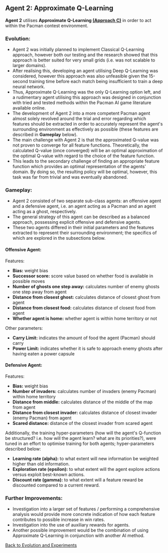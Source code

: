 ## Agent 2: Approximate Q-Learning

**Agent 2** utilises **Approximate Q-Learning [(Approach C)](Approach-C)** in order to act within the Pacman contest environment.

### Evolution:

- Agent 2 was initially planned to implement Classical Q-Learning approach, however both our testing and the research showed that this approach is better suited for very small grids (i.e. was not scalable to larger domains).
- After realising this, developing an agent utilising Deep Q-Learning was considered, however this approach was also unfeasible given the 15-second training time before each match being insufficient to train a deep neural network.
- Thus, Approximate Q-Learning was the only Q-Learning option left, and a rudimentary agent utilising this approach was designed in conjunction with tried and tested methods within the Pacman AI game literature available online.
- The development of Agent 2 into a more competent Pacman agent almost solely revolved around the trial and error regarding which features should be extracted in order to accurately represent the agent's surrounding environment as effectively as possible (these features are described in **Gameplay** below).
- The main challenge with Agent 2 is that the approximated Q-value was not proven to converge for all feature functions. Theoretically, the calculated Q-value (once converged) will be an optimal approximation of the optimal Q-value with regard to the choice of the feature function. 
- This leads to the secondary challenge of finding an appropriate feature function which provides an optimal representation of the agents' domain. By doing so, the resulting policy will be optimal, however, this task was far from trivial and was eventually abandoned.

### Gameplay:

- Agent 2 consisted of two separate sub-class agents: an offensive agent and a defensive agent, i.e. an agent acting as a Pacman and an agent acting as a ghost, respectively.
- The general strategy of this agent can be described as a balanced approach, possessing explicit offensive and defensive agents. 
- These two agents differed in their initial parameters and the features extracted to represent their surrounding environment; the specifics of which are explored in the subsections below.

#### Offensive Agent:

Features:

- **Bias:** weight bias
- **Successor score:** score value based on whether food is available in possible moves
- **Number of ghosts one step away:** calculates number of enemy ghosts one step away from agent
- **Distance from closest ghost:** calculates distance of closest ghost from agent
- **Distance from closest food:** calculates distance of closest food from agent
- **Whether agent is home:** whether agent is within home territory or not

Other parameters:

- **Carry Limit:** indicates the amount of food the agent (Pacman) should carry
- **Power Limit:** indicates whether it is safe to approach enemy ghosts after having eaten a power capsule

#### Defensive Agent:

Features:

- **Bias:** weight bias
- **Number of invaders:** calculates number of invaders (enemy Pacman) within home territory
- **Distance from middle:** calculates distance of the middle of the map from agent
- **Distance from closest invader:** calculates distance of closest invader (enemy Pacman) from agent
- **Scared distance:** distance of the closest invader from scared agent

Additionally, the training hyper-parameters (how will the agent's Q-function be structured? i.e. how will the agent learn? what are its priorities?), were tuned in an effort to optimise training for both agents; hyper-parameters described below:

- **Learning rate (alpha):** to what extent will new information be weighted higher than old information.
- **Exploration rate (epsilon):** to what extent will the agent explore actions versus exploit best-known actions.
- **Discount rate (gamma):** to what extent will a feature reward be discounted compared to a current reward.

### Further Improvements:

- Investigation into a larger set of features / performing a comprehensive analysis would provide more concrete indication of how each feature contributes to possible increase in win rates.
- Investigation into the use of auxiliary rewards for agents.
- Another possible improvement would be the combination of using Approximate Q-Learning in conjunction with another AI method.

[Back to Evolution and Experiments](Evolution-and-Experiments)